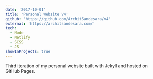 ```yaml
---
date: '2017-10-01'
title: 'Personal Website V4'
github: 'https://github.com/ArchitSandesara/v4'
external: 'https://architsandesara.com/'
tech:
  - Node
  - Netlify
  - SCSS
  - JS
showInProjects: true
---
```


Third iteration of my personal website built with Jekyll and hosted on GitHub Pages.
